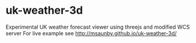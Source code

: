 # uk-weather-3d
Experimental UK weather forecast viewer using threejs and modified WCS server
For live example see http://msaunby.github.io/uk-weather-3d/
